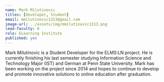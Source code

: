 ```yaml
---
name: Mark Milutinovic
titles: [Developer, Student]
email: mmilutinovic1313@gmail.com
image-url: ../assets/img/mmilutinovic1313.png
lead-faculty: 0
role: ELearning Institute 
published: yes
---
```

Mark Milutinovic is a Student Developer for the ELMS:LN project. He is currently finishing his last semester studying Information Science and Technology Major (IST) and German at Penn State University. Mark has been working on the project since 2014 and hopes to continue to develop and promote innovative solutions to online education after graduation.